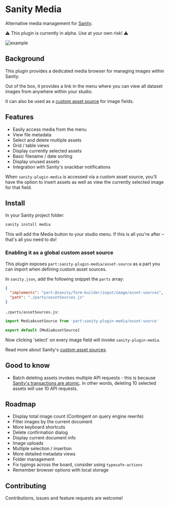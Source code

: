 # Sanity Media

Alternative media management for [Sanity](https://www.sanity.io/).

⚠ This plugin is currently in alpha. Use at your own risk! ⚠

![example](https://user-images.githubusercontent.com/209129/69345186-a013b680-0c68-11ea-9aae-0425c54bbe86.jpg)

## Background

This plugin provides a dedicated media browser for managing images within Sanity.

Out of the box, it provides a link in the menu where you can view all dataset images from anywhere within your studio.

It can also be used as a [custom asset source](https://www.sanity.io/docs/custom-asset-sources) for image fields.

## Features

- Easily access media from the menu
- View file metadata
- Select and delete multiple assets
- Grid / table views
- Display currently selected assets
- Basic filename / date sorting
- Display unused assets
- Integration with Sanity's snackbar notifications

When `sanity-plugin-media` is accessed via a custom asset source, you'll have the option to insert assets as well as view the currently selected image for that field.

## Install

In your Sanity project folder:

```sh
sanity install media
```

This will add the Media button to your studio menu. If this is all you're after – that's all you need to do!

### Enabling it as a global custom asset source

This plugin exposes `part:sanity-plugin-media/asset-source` as a part you can import when defining custom asset sources.

In `sanity.json`, add the following snippet the `parts` array:

```json
{
  "implements": "part:@sanity/form-builder/input/image/asset-sources",
  "path": "./parts/assetSources.js"
}
```

`./parts/assetSources.js`:

```js
import MediaAssetSource from 'part:sanity-plugin-media/asset-source'

export default [MediaAssetSource]
```

Now clicking 'select' on every image field will invoke `sanity-plugin-media`.

Read more about Sanity's [custom asset sources](https://www.sanity.io/docs/custom-asset-sources).

## Good to know

- Batch deleting assets invokes multiple API requests - this is because [Sanity's transactions are atomic](https://www.sanity.io/docs/transactions). In other words, deleting 10 selected assets will use 10 API requests.

## Roadmap

- Display total image count (Contingent on query engine rewrite)
- Filter images by the current document
- More keyboard shortcuts
- Delete confirmation dialog
- Display current document info
- Image uploads
- Multiple selection / insertion
- More detailed metadata views
- Folder management
- Fix typings across the board, consider using `typesafe-actions`
- Remember browser options with local storage

## Contributing

Contributions, issues and feature requests are welcome!
